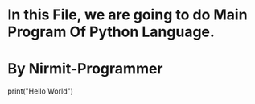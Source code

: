 # In this File, we are going to do Main Program Of Python Language.
# By Nirmit-Programmer

print("Hello World")
